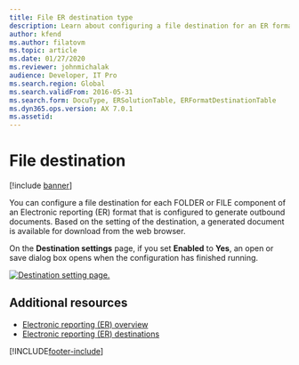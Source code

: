 ```yaml
---
title: File ER destination type
description: Learn about configuring a file destination for an ER format, including how to enable destination settings and additional resources.
author: kfend
ms.author: filatovm
ms.topic: article
ms.date: 01/27/2020
ms.reviewer: johnmichalak
audience: Developer, IT Pro
ms.search.region: Global
ms.search.validFrom: 2016-05-31
ms.search.form: DocuType, ERSolutionTable, ERFormatDestinationTable
ms.dyn365.ops.version: AX 7.0.1
ms.assetid: 
---
```


# File destination

[!include [banner](../includes/banner.md)]

You can configure a file destination for each FOLDER or FILE component of an Electronic reporting (ER) format that is configured to generate outbound documents. Based on the setting of the destination, a generated document is available for download from the web browser.

On the **Destination settings** page, if you set **Enabled** to **Yes**, an open or save dialog box opens when the configuration has finished running.

[![Destination setting page.](./media/ER_Destinations-EnableFileDestination.png)](./media/ER_Destinations-EnableFileDestination.png)

## Additional resources

- [Electronic reporting (ER) overview](general-electronic-reporting.md)
- [Electronic reporting (ER) destinations](electronic-reporting-destinations.md)


[!INCLUDE[footer-include](../../../includes/footer-banner.md)]
